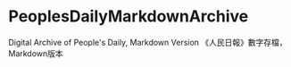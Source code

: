 # PeoplesDailyMarkdownArchive
Digital Archive of People's Daily, Markdown Version 《人民日報》數字存檔，Markdown版本 

